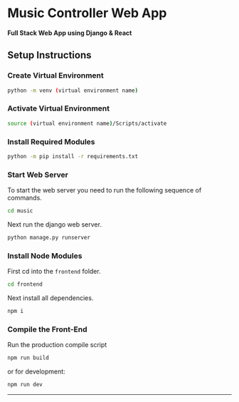 # Music Controller Web App

**Full Stack Web App using Django & React**

## Setup Instructions

### Create Virtual Environment

```bash
python -m venv (virtual environment name)
```

### Activate Virtual Environment

```bash
source (virtual environment name)/Scripts/activate
```

### Install Required Modules

```bash
python -m pip install -r requirements.txt
```

### Start Web Server

To start the web server you need to run the following sequence of commands.
```bash 
cd music
```

Next run the django web server.
```bash
python manage.py runserver
```

### Install Node Modules

First cd into the ```frontend``` folder.
```bash
cd frontend
```
Next install all dependencies.
```bash
npm i
```

### Compile the Front-End

Run the production compile script
```bash
npm run build
```
or for development:
```bash
npm run dev
```

***
